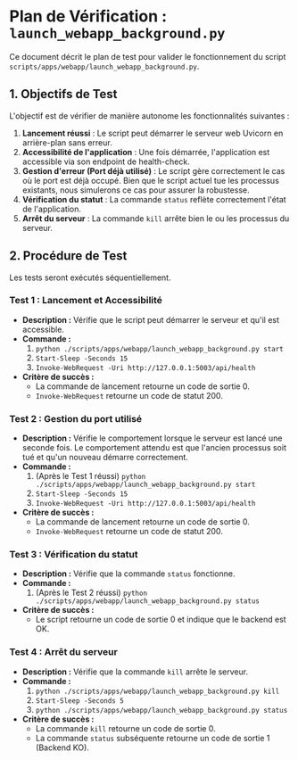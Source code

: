 # Plan de Vérification : `launch_webapp_background.py`

Ce document décrit le plan de test pour valider le fonctionnement du script `scripts/apps/webapp/launch_webapp_background.py`.

## 1. Objectifs de Test

L'objectif est de vérifier de manière autonome les fonctionnalités suivantes :
1.  **Lancement réussi** : Le script peut démarrer le serveur web Uvicorn en arrière-plan sans erreur.
2.  **Accessibilité de l'application** : Une fois démarrée, l'application est accessible via son endpoint de health-check.
3.  **Gestion d'erreur (Port déjà utilisé)** : Le script gère correctement le cas où le port est déjà occupé. Bien que le script actuel tue les processus existants, nous simulerons ce cas pour assurer la robustesse.
4.  **Vérification du statut** : La commande `status` reflète correctement l'état de l'application.
5.  **Arrêt du serveur** : La commande `kill` arrête bien le ou les processus du serveur.

## 2. Procédure de Test

Les tests seront exécutés séquentiellement.

### Test 1 : Lancement et Accessibilité

*   **Description :** Vérifie que le script peut démarrer le serveur et qu'il est accessible.
*   **Commande :**
    1.  `python ./scripts/apps/webapp/launch_webapp_background.py start`
    2.  `Start-Sleep -Seconds 15`
    3.  `Invoke-WebRequest -Uri http://127.0.0.1:5003/api/health`
*   **Critère de succès :**
    *   La commande de lancement retourne un code de sortie 0.
    *   `Invoke-WebRequest` retourne un code de statut 200.

### Test 2 : Gestion du port utilisé

*   **Description :** Vérifie le comportement lorsque le serveur est lancé une seconde fois. Le comportement attendu est que l'ancien processus soit tué et qu'un nouveau démarre correctement.
*   **Commande :**
    1. (Après le Test 1 réussi) `python ./scripts/apps/webapp/launch_webapp_background.py start`
    2. `Start-Sleep -Seconds 15`
    3. `Invoke-WebRequest -Uri http://127.0.0.1:5003/api/health`
*   **Critère de succès :**
    *   La commande de lancement retourne un code de sortie 0.
    *   `Invoke-WebRequest` retourne un code de statut 200.

### Test 3 : Vérification du statut

*   **Description :** Vérifie que la commande `status` fonctionne.
*   **Commande :**
    1. (Après le Test 2 réussi) `python ./scripts/apps/webapp/launch_webapp_background.py status`
*   **Critère de succès :**
    *   Le script retourne un code de sortie 0 et indique que le backend est OK.

### Test 4 : Arrêt du serveur

*   **Description :** Vérifie que la commande `kill` arrête le serveur.
*   **Commande :**
    1.  `python ./scripts/apps/webapp/launch_webapp_background.py kill`
    2.  `Start-Sleep -Seconds 5`
    3.  `python ./scripts/apps/webapp/launch_webapp_background.py status`
*   **Critère de succès :**
    *   La commande `kill` retourne un code de sortie 0.
    *   La commande `status` subséquente retourne un code de sortie 1 (Backend KO).